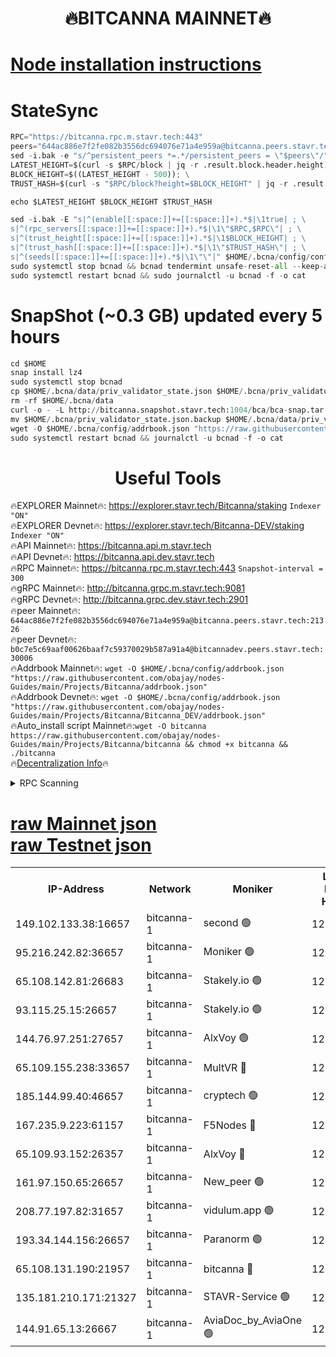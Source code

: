<h1 align="center"> 🔥BITCANNA MAINNET🔥</h1>


[Node installation instructions](https://github.com/obajay/nodes-Guides/tree/main/Projects/Bitcanna)
=

# StateSync
```python
RPC="https://bitcanna.rpc.m.stavr.tech:443"
peers="644ac886e7f2fe082b3556dc694076e71a4e959a@bitcanna.peers.stavr.tech:21326"
sed -i.bak -e "s/^persistent_peers *=.*/persistent_peers = \"$peers\"/" $HOME/.bcna/config/config.toml
LATEST_HEIGHT=$(curl -s $RPC/block | jq -r .result.block.header.height); \
BLOCK_HEIGHT=$((LATEST_HEIGHT - 500)); \
TRUST_HASH=$(curl -s "$RPC/block?height=$BLOCK_HEIGHT" | jq -r .result.block_id.hash)

echo $LATEST_HEIGHT $BLOCK_HEIGHT $TRUST_HASH

sed -i.bak -E "s|^(enable[[:space:]]+=[[:space:]]+).*$|\1true| ; \
s|^(rpc_servers[[:space:]]+=[[:space:]]+).*$|\1\"$RPC,$RPC\"| ; \
s|^(trust_height[[:space:]]+=[[:space:]]+).*$|\1$BLOCK_HEIGHT| ; \
s|^(trust_hash[[:space:]]+=[[:space:]]+).*$|\1\"$TRUST_HASH\"| ; \
s|^(seeds[[:space:]]+=[[:space:]]+).*$|\1\"\"|" $HOME/.bcna/config/config.toml
sudo systemctl stop bcnad && bcnad tendermint unsafe-reset-all --keep-addr-book
sudo systemctl restart bcnad && sudo journalctl -u bcnad -f -o cat
```
# SnapShot (~0.3 GB) updated every 5 hours
```python
cd $HOME
snap install lz4
sudo systemctl stop bcnad
cp $HOME/.bcna/data/priv_validator_state.json $HOME/.bcna/priv_validator_state.json.backup
rm -rf $HOME/.bcna/data
curl -o - -L http://bitcanna.snapshot.stavr.tech:1004/bca/bca-snap.tar.lz4 | lz4 -c -d - | tar -x -C $HOME/.bcna --strip-components 2
mv $HOME/.bcna/priv_validator_state.json.backup $HOME/.bcna/data/priv_validator_state.json
wget -O $HOME/.bcna/config/addrbook.json "https://raw.githubusercontent.com/obajay/nodes-Guides/main/Projects/Bitcanna/addrbook.json"
sudo systemctl restart bcnad && journalctl -u bcnad -f -o cat
```

 <h1 align="center"> Useful Tools</h1>

🔥EXPLORER Mainnet🔥:    https://explorer.stavr.tech/Bitcanna/staking          `Indexer "ON"` \
🔥EXPLORER Devnet🔥:     https://explorer.stavr.tech/Bitcanna-DEV/staking     `Indexer "ON"` \
🔥API Mainnet🔥:         https://bitcanna.api.m.stavr.tech \
🔥API Devnet🔥:          https://bitcanna.api.dev.stavr.tech \
🔥RPC Mainnet🔥:         https://bitcanna.rpc.m.stavr.tech:443         `Snapshot-interval = 300` \
🔥gRPC Mainnet🔥:        http://bitcanna.grpc.m.stavr.tech:9081 \
🔥gRPC Devnet🔥:         http://bitcanna.grpc.dev.stavr.tech:2901 \
🔥peer Mainnet🔥:        `644ac886e7f2fe082b3556dc694076e71a4e959a@bitcanna.peers.stavr.tech:21326` \
🔥peer Devnet🔥:         `b0c7e5c69aaf00626baaf7c59370029b587a91a4@bitcannadev.peers.stavr.tech:30006` \
🔥Addrbook Mainnet🔥:    ```wget -O $HOME/.bcna/config/addrbook.json "https://raw.githubusercontent.com/obajay/nodes-Guides/main/Projects/Bitcanna/addrbook.json"``` \
🔥Addrbook Devnet🔥:    ```wget -O $HOME/.bcna/config/addrbook.json "https://raw.githubusercontent.com/obajay/nodes-Guides/main/Projects/Bitcanna/Bitcanna_DEV/addrbook.json"``` \
🔥Auto_install script Mainnet🔥:```wget -O bitcanna https://raw.githubusercontent.com/obajay/nodes-Guides/main/Projects/Bitcanna/bitcanna && chmod +x bitcanna && ./bitcanna``` \
🔥[Decentralization Info](https://github.com/obajay/StateSync-snapshots/tree/main/Projects/Bitcanna/Decentralization)🔥


<details>
<summary>RPC Scanning</summary>

<h2 align="center"> We scan nodes in real time every 4 hours. And we provide the final result of RPC endpoints.
We cannot influence the operation of these nodes in any way. </h2>


```python
If Voting Power is higher than 0 --> then the Node is a validator of the network and may be subject to attack and be a potential threat to the chain.
```
```python
We marked such validators with a red symbol
```

</details>

[raw Mainnet json](https://rpc-check.bcam.stavr.tech/bcam/rpc-bcam-result.json) \
[raw Testnet json](https://github.com/obajay/StateSync-snapshots/tree/main/Projects/Bitcanna/Rpc-Check-Testnet)
=



<table><tr><th>IP-Address</th><th>Network</th><th>Moniker</th><th>Latest Block Height</th><th>Earliest Block Height</th><th>Catching Up</th><th>Tx Index</th><th>Voting Power</th><th>Scan Time</th></tr><tr><td>149.102.133.38:16657</td><td>bitcanna-1</td><td>second 🟢</td><td>12868329</td><td>1</td><td>False</td><td>on</td><td>0</td><td>2024-03-05T02:05:39.063998652UTC</td></tr><tr><td>95.216.242.82:36657</td><td>bitcanna-1</td><td>Moniker 🟢</td><td>12868318</td><td>5776907</td><td>False</td><td>on</td><td>0</td><td>2024-03-05T02:04:35.599263167UTC</td></tr><tr><td>65.108.142.81:26683</td><td>bitcanna-1</td><td>Stakely.io 🟢</td><td>12868322</td><td>6152001</td><td>False</td><td>on</td><td>0</td><td>2024-03-05T02:04:58.785895051UTC</td></tr><tr><td>93.115.25.15:26657</td><td>bitcanna-1</td><td>Stakely.io 🟢</td><td>12868321</td><td>6520001</td><td>False</td><td>on</td><td>0</td><td>2024-03-05T02:04:54.415373349UTC</td></tr><tr><td>144.76.97.251:27657</td><td>bitcanna-1</td><td>AlxVoy 🟢</td><td>12868327</td><td>8805201</td><td>False</td><td>on</td><td>0</td><td>2024-03-05T02:05:28.519250023UTC</td></tr><tr><td>65.109.155.238:33657</td><td>bitcanna-1</td><td>MultVR 🔴</td><td>12862073</td><td>9933415</td><td>False</td><td>on</td><td>353850</td><td>2024-03-05T02:05:06.385960112UTC</td></tr><tr><td>185.144.99.40:46657</td><td>bitcanna-1</td><td>cryptech 🟢</td><td>12868317</td><td>11528001</td><td>False</td><td>on</td><td>0</td><td>2024-03-05T02:04:31.218515488UTC</td></tr><tr><td>167.235.9.223:61157</td><td>bitcanna-1</td><td>F5Nodes 🔴</td><td>12868324</td><td>12084001</td><td>False</td><td>on</td><td>570</td><td>2024-03-05T02:05:08.652931436UTC</td></tr><tr><td>65.109.93.152:26357</td><td>bitcanna-1</td><td>AlxVoy 🔴</td><td>12868329</td><td>12109301</td><td>False</td><td>on</td><td>1391814</td><td>2024-03-05T02:05:39.602135576UTC</td></tr><tr><td>161.97.150.65:26657</td><td>bitcanna-1</td><td>New_peer 🟢</td><td>12868322</td><td>12254001</td><td>False</td><td>on</td><td>0</td><td>2024-03-05T02:04:59.086643327UTC</td></tr><tr><td>208.77.197.82:31657</td><td>bitcanna-1</td><td>vidulum.app 🟢</td><td>12868323</td><td>12386934</td><td>False</td><td>on</td><td>0</td><td>2024-03-05T02:05:01.912309973UTC</td></tr><tr><td>193.34.144.156:26657</td><td>bitcanna-1</td><td>Paranorm 🟢</td><td>12868325</td><td>12697701</td><td>False</td><td>on</td><td>0</td><td>2024-03-05T02:05:15.317703744UTC</td></tr><tr><td>65.108.131.190:21957</td><td>bitcanna-1</td><td>bitcanna 🔴</td><td>12868324</td><td>12768324</td><td>False</td><td>on</td><td>419526</td><td>2024-03-05T02:05:13.026022902UTC</td></tr><tr><td>135.181.210.171:21327</td><td>bitcanna-1</td><td>STAVR-Service 🟢</td><td>12868327</td><td>12865701</td><td>False</td><td>on</td><td>0</td><td>2024-03-05T02:05:28.290428786UTC</td></tr><tr><td>144.91.65.13:26667</td><td>bitcanna-1</td><td>AviaDoc_by_AviaOne 🟢</td><td>12868326</td><td>12866401</td><td>False</td><td>on</td><td>0</td><td>2024-03-05T02:05:23.825385392UTC</td></tr></table>
